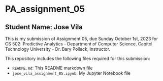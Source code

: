 # PA_assignment_05

## Student Name: Jose Vila

This is my submission of Assignment 05, due Sunday October 1st, 2023 for CS 502: Predictive Analytics - Department of Computer Science, Capitol Technology University - Dr. Bary Pollack, instructor.

This repository includes the following files required for this submission:
* `README.md`: This README markdown file
* `jose_vila_assignment_05.ipynb`: My Jupyter Notebook file

